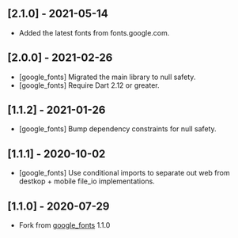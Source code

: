 ## [2.1.0] - 2021-05-14

* Added the latest fonts from fonts.google.com.

## [2.0.0] - 2021-02-26

* [google_fonts] Migrated the main library to null safety.
* [google_fonts] Require Dart 2.12 or greater.

## [1.1.2] - 2021-01-26

* [google_fonts] Bump dependency constraints for null safety.

## [1.1.1] - 2020-10-02

* [google_fonts] Use conditional imports to separate out web from destkop + mobile file_io implementations.

## [1.1.0] - 2020-07-29

* Fork from [google_fonts](https://pub.dev/packages/google_fonts) 1.1.0
